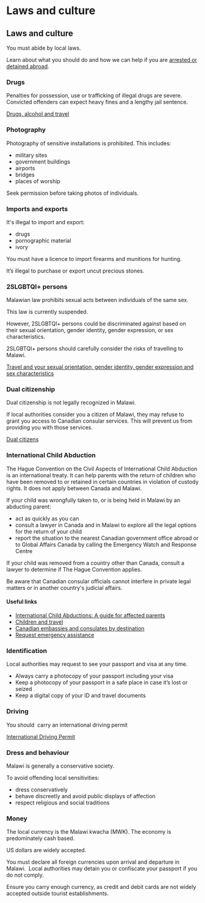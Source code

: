 # Laws and culture

## Laws and culture

You must abide by local laws.

Learn about what you should do and how we can help if you are [arrested or detained abroad](http://travel.gc.ca/assistance/emergency-info/arrest-detention).

### Drugs

Penalties for possession, use or trafficking of illegal drugs are severe. Convicted offenders can expect heavy fines and a lengthy jail sentence.

[Drugs, alcohol and travel](https://travel.gc.ca/travelling/health-safety/drugs)

### Photography

Photography of sensitive installations is prohibited. This includes:

* military sites
* government buildings
* airports
* bridges
* places of worship

Seek permission before taking photos of individuals.

### Imports and exports

It's illegal to import and export:

* drugs
* pornographic material
* ivory

You must have a licence to import firearms and munitions for hunting.

It’s illegal to purchase or export uncut precious stones.

### 2SLGBTQI+ persons

Malawian law prohibits sexual acts between individuals of the same sex.

This law is currently suspended.

However, 2SLGBTQI+ persons could be discriminated against based on their sexual orientation, gender identity, gender expression, or sex characteristics.

2SLGBTQI+ persons should carefully consider the risks of travelling to Malawi.

[Travel and your sexual orientation, gender identity, gender expression and sex characteristics](https://travel.gc.ca/travelling/health-safety/lgbt-travel)

### Dual citizenship

Dual citizenship is not legally recognized in Malawi.

If local authorities consider you a citizen of Malawi, they may refuse to grant you access to Canadian consular services. This will prevent us from providing you with those services.

[Dual citizens](https://travel.gc.ca/travelling/documents/dual-citizenship)

### International Child Abduction

The Hague Convention on the Civil Aspects of International Child Abduction is an international treaty. It can help parents with the return of children who have been removed to or retained in certain countries in violation of custody rights. It does not apply between Canada and Malawi.

If your child was wrongfully taken to, or is being held in Malawi by an abducting parent:

* act as quickly as you can
* consult a lawyer in Canada and in Malawi to explore all the legal options for the return of your child
* report the situation to the nearest Canadian government office abroad or to Global Affairs Canada by calling the Emergency Watch and Response Centre

If your child was removed from a country other than Canada, consult a lawyer to determine if The Hague Convention applies.

Be aware that Canadian consular officials cannot interfere in private legal matters or in another country's judicial affairs.

#### Useful links

* [International Child Abductions: A guide for affected parents](https://travel.gc.ca/travelling/publications/international-child-abductions)
* [Children and travel](https://travel.gc.ca/travelling/children)
* [Canadian embassies and consulates by destination](https://travel.gc.ca/assistance/embassies-consulates)
* [Request emergency assistance](https://travel.gc.ca/assistance/emergency-assistance)

### Identification

Local authorities may request to see your passport and visa at any time.

* Always carry a photocopy of your passport including your visa
* Keep a photocopy of your passport in a safe place in case it’s lost or seized
* Keep a digital copy of your ID and travel documents

### Driving

You should  carry an international driving permit

[International Driving Permit](https://travel.gc.ca/travelling/documents/international-driving-permit)

### Dress and behaviour

Malawi is generally a conservative society.

To avoid offending local sensitivities:

* dress conservatively
* behave discreetly and avoid public displays of affection
* respect religious and social traditions

### Money

The local currency is the Malawi kwacha (MWK). The economy is predominately cash based.

US dollars are widely accepted.

You must declare all foreign currencies upon arrival and departure in Malawi.  Local authorities may detain you or confiscate your passport if you do not comply.

Ensure you carry enough currency, as credit and debit cards are not widely accepted outside tourist establishments.